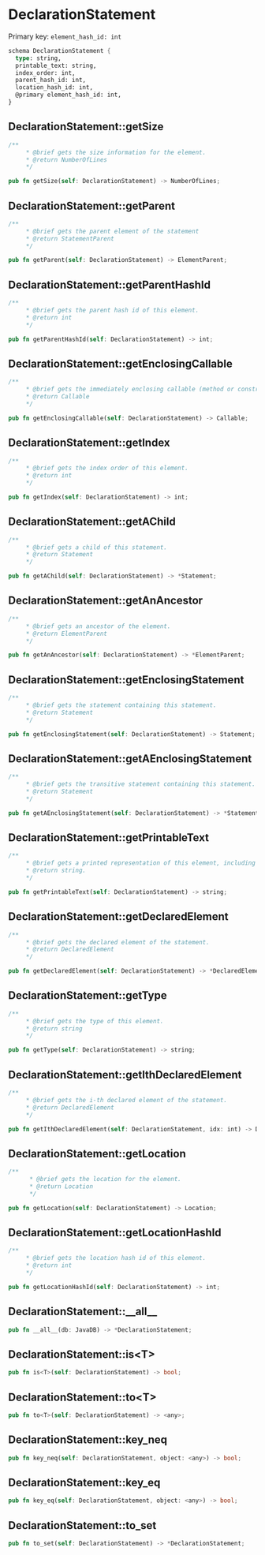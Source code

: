 # DeclarationStatement

Primary key: `element_hash_id: int`

```rust
schema DeclarationStatement {
  type: string,
  printable_text: string,
  index_order: int,
  parent_hash_id: int,
  location_hash_id: int,
  @primary element_hash_id: int,
}
```
## DeclarationStatement::getSize

```rust
/**
     * @brief gets the size information for the element.
     * @return NumberOfLines
     */
```
```rust
pub fn getSize(self: DeclarationStatement) -> NumberOfLines;
```
## DeclarationStatement::getParent

```rust
/**
     * @brief gets the parent element of the statement
     * @return StatementParent 
     */
```
```rust
pub fn getParent(self: DeclarationStatement) -> ElementParent;
```
## DeclarationStatement::getParentHashId

```rust
/**
     * @brief gets the parent hash id of this element.
     * @return int
     */
```
```rust
pub fn getParentHashId(self: DeclarationStatement) -> int;
```
## DeclarationStatement::getEnclosingCallable

```rust
/**
     * @brief gets the immediately enclosing callable (method or constructor) whose body contains this statement.
     * @return Callable 
     */
```
```rust
pub fn getEnclosingCallable(self: DeclarationStatement) -> Callable;
```
## DeclarationStatement::getIndex

```rust
/**
     * @brief gets the index order of this element.
     * @return int
     */
```
```rust
pub fn getIndex(self: DeclarationStatement) -> int;
```
## DeclarationStatement::getAChild

```rust
/**
     * @brief gets a child of this statement.
     * @return Statement 
     */
```
```rust
pub fn getAChild(self: DeclarationStatement) -> *Statement;
```
## DeclarationStatement::getAnAncestor

```rust
/**
     * @brief gets an ancestor of the element.
     * @return ElementParent 
     */
```
```rust
pub fn getAnAncestor(self: DeclarationStatement) -> *ElementParent;
```
## DeclarationStatement::getEnclosingStatement

```rust
/**
     * @brief gets the statement containing this statement.
     * @return Statement 
     */
```
```rust
pub fn getEnclosingStatement(self: DeclarationStatement) -> Statement;
```
## DeclarationStatement::getAEnclosingStatement

```rust
/**
     * @brief gets the transitive statement containing this statement.
     * @return Statement 
     */
```
```rust
pub fn getAEnclosingStatement(self: DeclarationStatement) -> *Statement;
```
## DeclarationStatement::getPrintableText

```rust
/**
     * @brief gets a printed representation of this element, including its structure where applicable.
     * @return string.
     */
```
```rust
pub fn getPrintableText(self: DeclarationStatement) -> string;
```
## DeclarationStatement::getDeclaredElement

```rust
/**
     * @brief gets the declared element of the statement.
     * @return DeclaredElement 
     */
```
```rust
pub fn getDeclaredElement(self: DeclarationStatement) -> *DeclaredElement;
```
## DeclarationStatement::getType

```rust
/**
     * @brief gets the type of this element.
     * @return string
     */
```
```rust
pub fn getType(self: DeclarationStatement) -> string;
```
## DeclarationStatement::getIthDeclaredElement

```rust
/**
     * @brief gets the i-th declared element of the statement.
     * @return DeclaredElement 
     */
```
```rust
pub fn getIthDeclaredElement(self: DeclarationStatement, idx: int) -> DeclaredElement;
```
## DeclarationStatement::getLocation

```rust
/**
      * @brief gets the location for the element.
      * @return Location
      */
```
```rust
pub fn getLocation(self: DeclarationStatement) -> Location;
```
## DeclarationStatement::getLocationHashId

```rust
/**
     * @brief gets the location hash id of this element.
     * @return int
     */
```
```rust
pub fn getLocationHashId(self: DeclarationStatement) -> int;
```
## DeclarationStatement::\_\_all\_\_

```rust
pub fn __all__(db: JavaDB) -> *DeclarationStatement;
```
## DeclarationStatement::is\<T\>

```rust
pub fn is<T>(self: DeclarationStatement) -> bool;
```
## DeclarationStatement::to\<T\>

```rust
pub fn to<T>(self: DeclarationStatement) -> <any>;
```
## DeclarationStatement::key\_neq

```rust
pub fn key_neq(self: DeclarationStatement, object: <any>) -> bool;
```
## DeclarationStatement::key\_eq

```rust
pub fn key_eq(self: DeclarationStatement, object: <any>) -> bool;
```
## DeclarationStatement::to\_set

```rust
pub fn to_set(self: DeclarationStatement) -> *DeclarationStatement;
```
